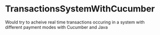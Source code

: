 # TransactionsSystemWithCucumber
Would try to acheive real time transactions occuring in a system with different payment modes with Cucumber and Java

